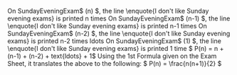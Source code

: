 On SundayEveningExam$ (n) $, the line \enquote{I don't like Sunday evening exams} is printed n times 
On SundayEveningExam$ (n-1) $, the line \enquote{I don't like Sunday evening exams} is printed n-1 times 
On SundayEveningExam$ (n-2) $, the line \enquote{I don't like Sunday evening exams} is printed n-2 times 
ldots 
On SundayEveningExam$ (1) $, the line \enquote{I don't like Sunday evening exams} is printed 1 time 
$ P(n) = n + (n-1) + (n-2) + text{ldots} + 1$
Using the 1st Formula given on the Exam Sheet, it translates the above to the following:
$ P(n) = \frac{n(n+1)}{2} $
